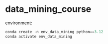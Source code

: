 # data_mining_course

environment:
```python
conda create -n env_data_mining python==3.12
conda activate env_data_mining
```